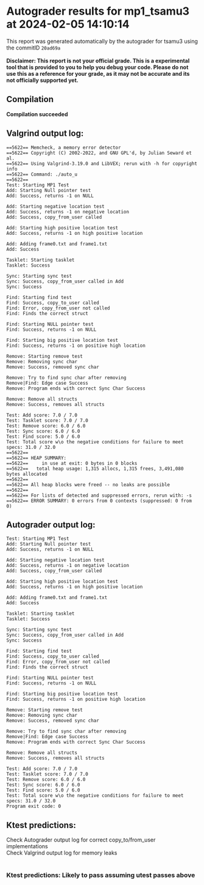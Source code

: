 # Autograder results for mp1_tsamu3 at 2024-02-05 14:10:14
This report was generated automatically by the autograder for tsamu3 using the commitID `20ad69a` <br> <br>
**Disclaimer: This report is not your official grade. This is a experimental tool that is provided to you to help you debug your code. 
    Please do not use this as a reference for your grade, as it may not be accurate and its not officially supported yet.**
## Compilation
**Compilation succeeded**
## Valgrind output log:
```
==5622== Memcheck, a memory error detector
==5622== Copyright (C) 2002-2022, and GNU GPL'd, by Julian Seward et al.
==5622== Using Valgrind-3.19.0 and LibVEX; rerun with -h for copyright info
==5622== Command: ./auto_u
==5622== 
Test: Starting MP1 Test
Add: Starting Null pointer test
Add: Success, returns -1 on NULL

Add: Starting negative location test
Add: Success, returns -1 on negative location
Add: Success, copy_from_user called

Add: Starting high positive location test
Add: Success, returns -1 on high positive location

Add: Adding frame0.txt and frame1.txt
Add: Success

Tasklet: Starting tasklet
Tasklet: Success

Sync: Starting sync test
Sync: Success, copy_from_user called in Add
Sync: Success

Find: Starting find test
Find: Success, copy_to_user called
Find: Error, copy_from_user not called
Find: Finds the correct struct

Find: Starting NULL pointer test
Find: Success, returns -1 on NULL

Find: Starting big positive location test
Find: Success, returns -1 on positive high location

Remove: Starting remove test
Remove: Removing sync char
Remove: Success, removed sync char

Remove: Try to find sync char after removing
Remove|Find: Edge case Success
Remove: Program ends with correct Sync Char Success

Remove: Remove all structs
Remove: Success, removes all structs

Test: Add score: 7.0 / 7.0
Test: Tasklet score: 7.0 / 7.0
Test: Remove score: 6.0 / 6.0
Test: Sync score: 6.0 / 6.0
Test: Find score: 5.0 / 6.0
Test: Total score w\o the negative conditions for failure to meet specs: 31.0 / 32.0
==5622== 
==5622== HEAP SUMMARY:
==5622==     in use at exit: 0 bytes in 0 blocks
==5622==   total heap usage: 1,315 allocs, 1,315 frees, 3,491,080 bytes allocated
==5622== 
==5622== All heap blocks were freed -- no leaks are possible
==5622== 
==5622== For lists of detected and suppressed errors, rerun with: -s
==5622== ERROR SUMMARY: 0 errors from 0 contexts (suppressed: 0 from 0)
```
## Autograder output log:
```
Test: Starting MP1 Test
Add: Starting Null pointer test
Add: Success, returns -1 on NULL

Add: Starting negative location test
Add: Success, returns -1 on negative location
Add: Success, copy_from_user called

Add: Starting high positive location test
Add: Success, returns -1 on high positive location

Add: Adding frame0.txt and frame1.txt
Add: Success

Tasklet: Starting tasklet
Tasklet: Success

Sync: Starting sync test
Sync: Success, copy_from_user called in Add
Sync: Success

Find: Starting find test
Find: Success, copy_to_user called
Find: Error, copy_from_user not called
Find: Finds the correct struct

Find: Starting NULL pointer test
Find: Success, returns -1 on NULL

Find: Starting big positive location test
Find: Success, returns -1 on positive high location

Remove: Starting remove test
Remove: Removing sync char
Remove: Success, removed sync char

Remove: Try to find sync char after removing
Remove|Find: Edge case Success
Remove: Program ends with correct Sync Char Success

Remove: Remove all structs
Remove: Success, removes all structs

Test: Add score: 7.0 / 7.0
Test: Tasklet score: 7.0 / 7.0
Test: Remove score: 6.0 / 6.0
Test: Sync score: 6.0 / 6.0
Test: Find score: 5.0 / 6.0
Test: Total score w\o the negative conditions for failure to meet specs: 31.0 / 32.0
Program exit code: 0
```
## Ktest predictions:
Check Autograder output log for correct copy_to/from_user implementations<br>
Check Valgrind output log for memory leaks<br>
<br>
### Ktest predictions: Likely to pass assuming utest passes above<br>
